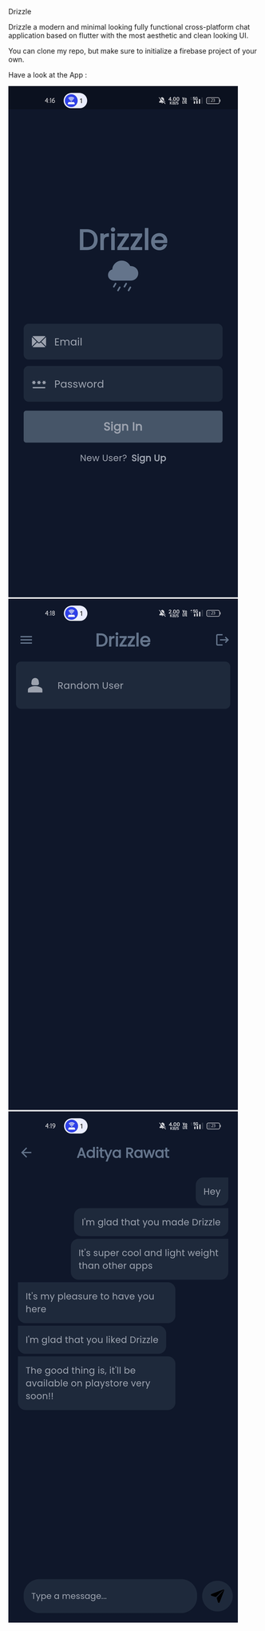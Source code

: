 Drizzle

Drizzle a modern and minimal looking fully functional cross-platform chat application based on flutter with the most aesthetic and clean looking UI.

You can clone my repo, but make sure to initialize a firebase project of your own.

Have a look at the App : 

![Image description](samplepics/login.jpg)
![Image description](samplepics/home.jpg)
![Image description](samplepics/chat.jpg)




